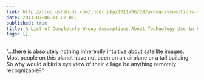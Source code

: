 ```yaml
---
link: http://blog.ushahidi.com/index.php/2011/06/28/wrong-assumptions-technology/
date: 2011-07-06 11:02 UTC
published: true
title: A List of Completely Wrong Assumptions About Technology Use in Emerging Economies
tags: []
---
```


"...there is absolutely nothing inherently intuitive about satellite images. Most people on this planet have not been on an airplane or a tall building. So why would a bird’s eye view of their village be anything remotely recognizable?"
